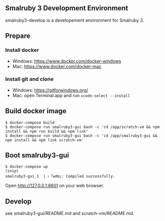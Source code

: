 ## Smalruby 3 Development Environment

smalruby3-develop is a developement environment for Smalruby 3.

## Prepare

### Install docker

 - Windows: https://www.docker.com/docker-windows
 - Mac: https://www.docker.com/docker-mac

### Install git and clone

 - Windows: https://gitforwindows.org/
 - Mac: open Terminal.app and run `xcode-select --install`

## Build docker image

```
$ docker-compose build
$ docker-compose run smalruby3-gui bash -c 'cd /app/scratch-vm && npm install && npm run build && npm link'
$ docker-compose run smalruby3-gui bash -c 'cd /app/smalruby3-gui && npm install && npm link scratch-vm'
```

## Boot smalruby3-gui

```
$ docker-compose up
(snip)
smalruby3-gui_1  | ℹ ｢wdm｣: Compiled successfully.
```

Open http://127.0.0.1:8601 on your web browser.

## Develop

see smalruby3-gui/README.md and scratch-vm/README.md.
